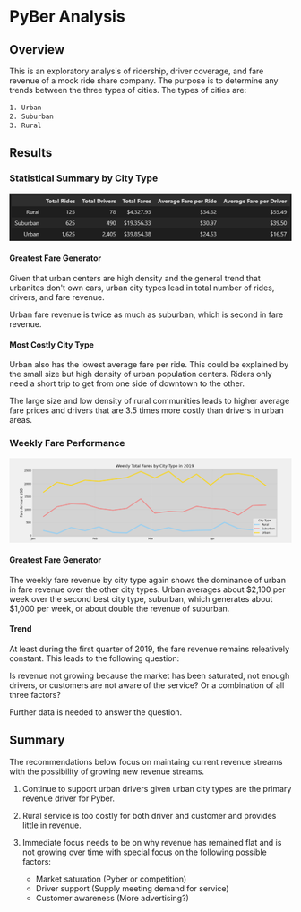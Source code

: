 # PyBer Analysis
## Overview
This is an exploratory analysis of ridership, driver coverage, and fare revenue of a mock ride share company. The purpose is to determine any trends between the three types of cities. The types of cities are:

    1. Urban
    2. Suburban
    3. Rural

## Results

### Statistical Summary by City Type
![City Type Summary](./analysis/summary.PNG)

#### Greatest Fare Generator

Given that urban centers are high density and the general trend that urbanites don't own cars, urban city types lead in total number of rides, drivers, and fare revenue. 

Urban fare revenue is twice as much as suburban, which is second in fare revenue.

#### Most Costly City Type

Urban also has the lowest average fare per ride. This could be explained by the small size but high density of urban population centers. Riders only need a short trip to get from one side of downtown to the other.

The large size and low density of rural communities leads to higher average fare prices and drivers that are 3.5 times more costly than drivers in urban areas.

### Weekly Fare Performance
![First Quater Weekly Performance](./analysis/weeky_fares.png)

#### Greatest Fare Generator
The weekly fare revenue by city type again shows the dominance of urban in fare revenue over the other city types. Urban averages about $2,100 per week over the second best city type, suburban, which generates about $1,000 per week, or about double the revenue of suburban.

#### Trend

At least during the first quarter of 2019, the fare revenue remains releatively constant. This leads to the following question:

   Is revenue not growing because the market has been saturated, not enough drivers, or customers are not aware of the service? Or a combination of all three factors?

Further data is needed to answer the question.

## Summary
The recommendations below focus on maintaing current revenue streams with the possibility of growing new revenue streams.

1. Continue to support urban drivers given urban city types are the primary revenue driver for Pyber.
2. Rural service is too costly for both driver and customer and provides little in revenue.
3. Immediate focus needs to be on why revenue has remained flat and is not growing over time with special focus on the following possible factors:

    * Market saturation (Pyber or competition)
    * Driver support (Supply meeting demand for service) 
    * Customer awareness (More advertising?)
